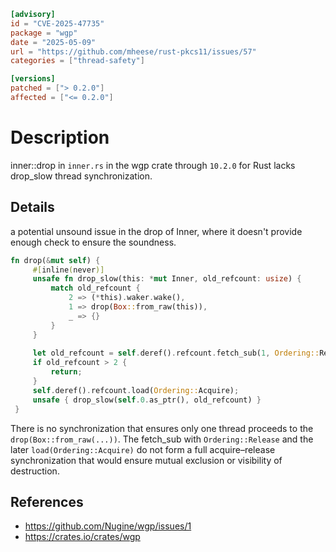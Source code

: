 ```toml
[advisory]
id = "CVE-2025-47735"
package = "wgp"
date = "2025-05-09"
url = "https://github.com/mheese/rust-pkcs11/issues/57"
categories = ["thread-safety"]

[versions]
patched = ["> 0.2.0"]
affected = ["<= 0.2.0"]
```

# Description

inner::drop in `inner.rs` in the wgp crate through `10.2.0` for Rust lacks drop_slow thread synchronization.

## Details

a potential unsound issue in the drop of Inner, where it doesn't provide enough check to ensure the soundness.

```rs
fn drop(&mut self) { 
     #[inline(never)] 
     unsafe fn drop_slow(this: *mut Inner, old_refcount: usize) { 
         match old_refcount { 
             2 => (*this).waker.wake(), 
             1 => drop(Box::from_raw(this)), 
             _ => {} 
         } 
     } 
  
     let old_refcount = self.deref().refcount.fetch_sub(1, Ordering::Release); 
     if old_refcount > 2 { 
         return; 
     } 
     self.deref().refcount.load(Ordering::Acquire); 
     unsafe { drop_slow(self.0.as_ptr(), old_refcount) } 
 } 
```
There is no synchronization that ensures only one thread proceeds to the `drop(Box::from_raw(...))`. The fetch_sub with `Ordering::Release` and the later `load(Ordering::Acquire)` do not form a full acquire–release synchronization that would ensure mutual exclusion or visibility of destruction.

## References

- [https://github.com/Nugine/wgp/issues/1 ](https://github.com/Nugine/wgp/issues/1 )
- [https://crates.io/crates/wgp ](https://crates.io/crates/wgp )